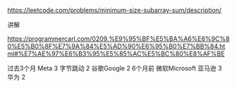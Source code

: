 
https://leetcode.com/problems/minimum-size-subarray-sum/description/

讲解

https://programmercarl.com/0209.%E9%95%BF%E5%BA%A6%E6%9C%80%E5%B0%8F%E7%9A%84%E5%AD%90%E6%95%B0%E7%BB%84.html#%E7%AE%97%E6%B3%95%E5%85%AC%E5%BC%80%E8%AF%BE


过去3个月
Meta
3
字节跳动
2
谷歌Google
2
6个月前
微软Microsoft
亚马逊
3
华为
2
